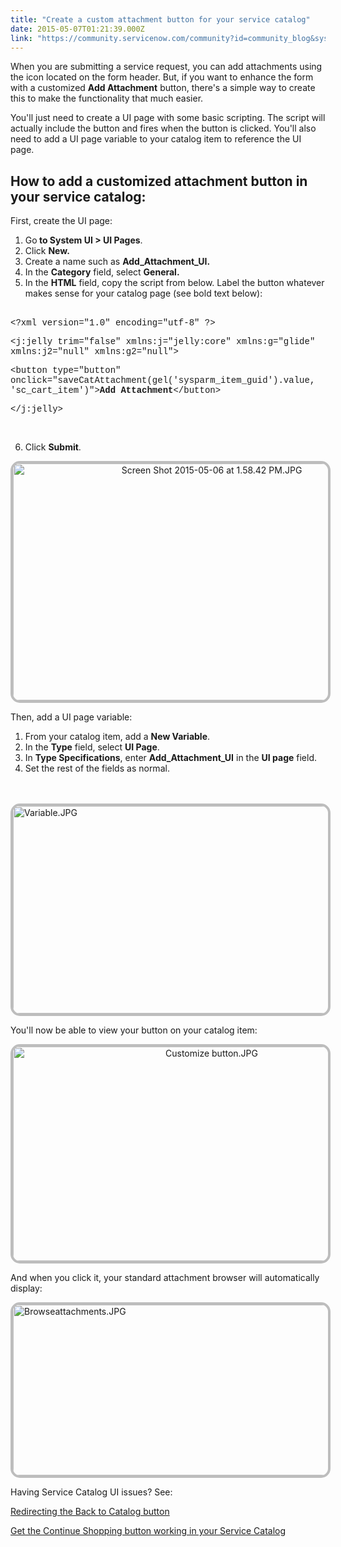 ```yaml
---
title: "Create a custom attachment button for your service catalog"
date: 2015-05-07T01:21:39.000Z
link: "https://community.servicenow.com/community?id=community_blog&sys_id=de1e226ddbd0dbc01dcaf3231f9619e5"
---
```

<p>When you are submitting a service request, you can add attachments using the icon located on the form header. But, if you want to enhance the form with a customized <strong>Add Attachment</strong> button, there's a simple way to create this to make the functionality that much easier.</p><p></p><p>You'll just need to create a UI page with some basic scripting. The script will actually include the button and fires when the button is clicked. You'll also need to add a UI page variable to your catalog item to reference the UI page.</p><p></p><h2>How to add a customized attachment button in your service catalog:</h2><p></p><p>First, create the UI page:</p><ol><li>Go<strong> to System UI &gt; UI Pages</strong>.</li><li>Click <strong>New.</strong></li><li>Create a name such as <strong>Add_Attachment_UI.</strong></li><li>In the <strong>Category</strong> field, select <strong>General.</strong></li><li>In the <strong>HTML</strong> field, copy the script from below. Label the button whatever makes sense for your catalog page (see bold text below):<br/><br/></li></ol><p><span style="font-family: courier new,courier;">&lt;?xml version="1.0" encoding="utf-8" ?&gt;</span></p><p><span style="font-family: courier new,courier;">&lt;j:jelly trim="false" xmlns:j="jelly:core" xmlns:g="glide" xmlns:j2="null" xmlns:g2="null"&gt;</span></p><p><span style="font-family: courier new,courier;">&lt;button type="button" onclick="saveCatAttachment(gel('sysparm_item_guid').value, 'sc_cart_item')"&gt;<strong>Add</strong> <strong>Attachment</strong>&lt;/button&gt;</span></p><p><span style="font-family: courier new,courier;">&lt;/j:jelly&gt;</span></p><p><span style="font-family: courier new,courier;"><br/></span></p><ol start="6"><li>Click <strong>Submit</strong>.</li></ol><p style="text-align: center;"><img   alt="Screen Shot 2015-05-06 at 1.58.42 PM.JPG" class="image-0 jive-image" src="d8920c02db18db048c8ef4621f9619fe.iix" style="height: 379px; width: 620px; border: #BDBDBD 4px solid; border-radius: 15px;"/></p><p></p><p>Then, add a UI page variable:</p><ol><li>From your catalog item, add a <strong>New Variable</strong>.</li><li>In the <strong>Type</strong> field, select <strong>UI Page</strong>.</li><li>In <strong>Type Specifications</strong>, enter <strong>Add_Attachment_UI</strong> in the <strong>UI page</strong> field.</li><li>Set the rest of the fields as normal.<br/><br/><br/></li></ol><p><img   alt="Variable.JPG" class="jive-image image-3" src="5192c046db985fc03eb27a9e0f961976.iix" style="height: 332px; width: 620px; display: block; margin-left: auto; margin-right: auto; border: #BDBDBD 4px solid; border-radius: 15px;"/></p><p></p><p></p><p>You'll now be able to view your button on your catalog item:</p><p></p><p style="text-align: center;"><img   alt="Customize button.JPG" class="jive-image image-2" src="2293e4cadb5457041dcaf3231f961986.iix" style="height: 343px; width: 620px; border: #BDBDBD 4px solid; border-radius: 15px;"/></p><p></p><p>And when you click it, your standard attachment browser will automatically display:</p><p></p><p><img   alt="Browseattachments.JPG" class="image-1 jive-image" src="da2b854edb14130468c1fb651f96190f.iix" style="height: 273px; width: 620px; display: block; margin-left: auto; margin-right: auto; border: #BDBDBD 4px solid; border-radius: 15px;"/></p><p>Having Service Catalog UI issues? See:</p><p><a title="Redirecting the Back to Catalog button" __default_attr="3877" __jive_macro_name="blogpost" class="jive_macro jive_macro_blogpost" data-orig-content="Redirecting the Back to Catalog button" href="/community?id=community_blog&sys_id=186d6a29dbd0dbc01dcaf3231f961921">Redirecting the Back to Catalog button</a></p><p><a title="Get the Continue Shopping button working in your Service Catalog" __default_attr="4190" __jive_macro_name="blogpost" class="jive_macro jive_macro_blogpost" data-orig-content="Get the Continue Shopping button working in your Service Catalog" href="/community?id=community_blog&sys_id=0e2ee66ddbd0dbc01dcaf3231f96198f">Get the Continue Shopping button working in your Service Catalog</a></p>